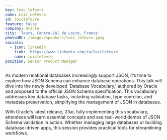 ```yaml
---
key: loic_lefevre
name: Loïc Lefèvre
id: loiclefevre
feature: false
company: Oracle
city: 'Tours, Centre-Val de Loire, France'
photoURL: /images/speakers/loic_lefevre.jpeg
socials:
  - icon: linkedin
    link: 'https://www.linkedin.com/in/loiclefevre'
    name: loiclefevre
position: Senior Product Manager
---
```


As modern relational databases increasingly support JSON, it’s time to explore how JSON Schema can enhance database operations. This talk will dive into the newly developed 'Database Vocabulary,' authored by Oracle and proposed to the official JSON Schema specification. This vocabulary addresses key database tasks, including validation, type coercion, and metadata preservation, simplifying the management of JSON in databases.

With Oracle's latest release, 23ai, fully implementing this vocabulary, attendees will learn essential concepts and see real-world demos of JSON Schema validation in action. Whether managing large databases or building database-driven apps, this session provides practical tools for streamlining workflows.